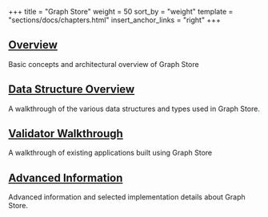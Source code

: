 +++
title = "Graph Store"
weight = 50
sort_by = "weight"
template = "sections/docs/chapters.html"
insert_anchor_links = "right"
+++

## [Overview](/docs/userspace/graph-store/overview)

Basic concepts and architectural overview of Graph Store

## [Data Structure Overview](/docs/userspace/graph-store/data-structure-overview)

A walkthrough of the various data structures and types used in Graph Store.

## [Validator Walkthrough](/docs/userspace/graph-store/validator-walkthrough)

A walkthrough of existing applications built using Graph Store

## [Advanced Information](/docs/userspace/graph-store/advanced-info)

Advanced information and selected implementation details about Graph Store.
